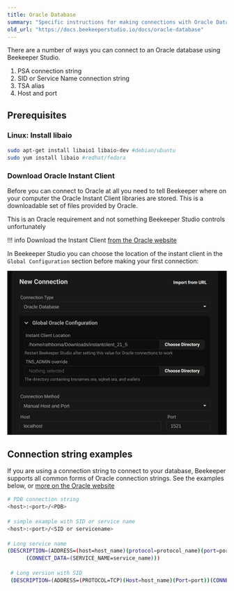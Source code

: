 ```yaml
---
title: Oracle Database
summary: "Specific instructions for making connections with Oracle Database"
old_url: "https://docs.beekeeperstudio.io/docs/oracle-database"
---
```


There are a number of ways you can connect to an Oracle database using Beekeeper Studio.

1. PSA connection string
1. SID or Service Name connection string
2. TSA alias
3. Host and port

## Prerequisites

### Linux: Install libaio

```bash
sudo apt-get install libaio1 libaio-dev #debian/ubuntu
sudo yum install libaio #redhat/fedora
```

### Download Oracle Instant Client

Before you can connect to Oracle at all you need to tell Beekeeper where on your computer the Oracle Instant Client libraries are stored. This is a downloadable set of files provided by Oracle.

This is an Oracle requirement and not something Beekeeper Studio controls unfortunately

!!! info
    Download the Instant Client [from the Oracle website](https://www.oracle.com/cis/database/technologies/instant-client/downloads.html)

In Beekeeper Studio you can choose the location of the instant client in the `Global Configuration` section before making your first connection:

![Set oracle instant client](../../assets/images/oracle-database-62.png)


## Connection string examples

If you are using a connection string to connect to your database, Beekeeper supports all common forms of Oracle connection strings. See the examples below, or [more on the Oracle website](https://docs.oracle.com/en/database/other-databases/essbase/21/essoa/connection-string-formats.html)

```bash
# PDB connection string
<host>:<port>/<PDB>

# simple example with SID or service name
<host>:<port>/<SID or servicename>

# Long service name
(DESCRIPTION=(ADDRESS=(host=host_name)(protocol=protocol_name)(port=port_number))
      (CONNECT_DATA=(SERVICE_NAME=service_name)))

 # Long version with SID
 (DESCRIPTION=(ADDRESS=(PROTOCOL=TCP)(Host=host_name)(Port=port))(CONNECT_DATA=(SID=sid_here)))
```
